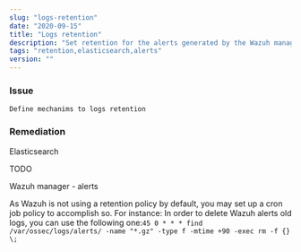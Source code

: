 ```yaml
---
slug: "logs-retention"
date: "2020-09-15"
title: "Logs retention"
description: "Set retention for the alerts generated by the Wazuh manager and the data indexed in Elasticsearch"
tags: "retention,elasticsearch,alerts"
version: ""
---
```


### Issue

```
Define mechanims to logs retention
```

### Remediation

Elasticsearch

TODO

Wazuh manager - alerts

As Wazuh is not using a retention policy by default, you may set up a cron job policy to accomplish so. For instance:
In order to delete Wazuh alerts old logs, you can use the following one:`45 0 * * * find /var/ossec/logs/alerts/ -name "*.gz" -type f -mtime +90 -exec rm -f {} \;`
